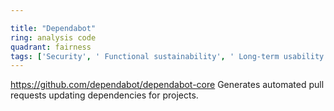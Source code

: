 ```yaml
---

title: "Dependabot"
ring: analysis code
quadrant: fairness
tags: ['Security', ' Functional sustainability', ' Long-term usability', ' Maintainability']
---
```

https://github.com/dependabot/dependabot-core
Generates automated pull requests updating dependencies for projects.
